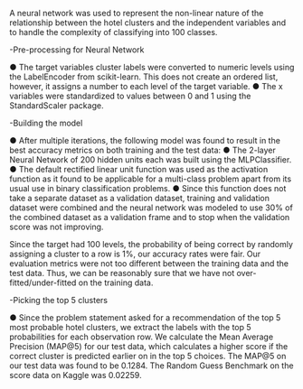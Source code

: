 A neural network was used to represent the non-linear nature of the relationship between the hotel clusters and the
independent variables and to handle the complexity of classifying into 100 classes.

-Pre-processing for Neural Network

● The target variables cluster labels were converted to numeric levels using the LabelEncoder from
scikit-learn. This does not create an ordered list, however, it assigns a number to each level of the target
variable.
● The x variables were standardized to values between 0 and 1 using the StandardScaler package.

-Building the model

● After multiple iterations, the following model was found to result in the best accuracy metrics on both
training and the test data:
● The 2-layer Neural Network of 200 hidden units each was built using the MLPClassifier.
● The default rectified linear unit function was used as the activation function as it found to be applicable for
a multi-class problem apart from its usual use in binary classification problems.
● Since this function does not take a separate dataset as a validation dataset, training and validation dataset
were combined and the neural network was modeled to use 30% of the combined dataset as a validation
frame and to stop when the validation score was not improving.

Since the target had 100 levels, the probability of being correct by randomly assigning a cluster to a row is 1%, our
accuracy rates were fair. Our evaluation metrics were not too different between the training data and the test data.
Thus, we can be reasonably sure that we have not over-fitted/under-fitted on the training data.

-Picking the top 5 clusters

● Since the problem statement asked for a recommendation of the top 5 most probable hotel clusters, we
extract the labels with the top 5 probabilities for each observation row. We calculate the Mean Average
Precision (MAP@5) for our test data, which calculates a higher score if the correct cluster is predicted
earlier on in the top 5 choices. The MAP@5 on our test data was found to be 0.1284. The Random Guess
Benchmark on the score data on Kaggle was 0.02259.
